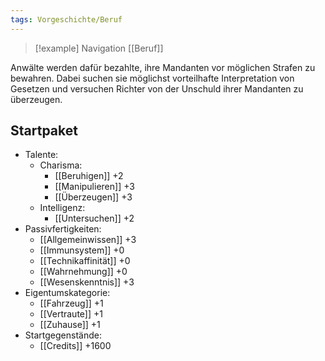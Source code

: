```yaml
---
tags: Vorgeschichte/Beruf
---
```

> [!example] Navigation 
>  [[Beruf]]

Anwälte werden dafür bezahlte, ihre Mandanten vor möglichen Strafen zu bewahren. Dabei suchen sie möglichst vorteilhafte Interpretation von Gesetzen und versuchen Richter von der Unschuld ihrer Mandanten zu überzeugen.


## Startpaket
- Talente:
	- Charisma:
		- [[Beruhigen]] +2
		- [[Manipulieren]] +3
		- [[Überzeugen]] +3
	- Intelligenz:
		- [[Untersuchen]] +2
- Passivfertigkeiten:
	- [[Allgemeinwissen]] +3
	- [[Immunsystem]] +0
	- [[Technikaffinität]] +0
	- [[Wahrnehmung]] +0
	- [[Wesenskenntnis]] +3
- Eigentumskategorie:
	- [[Fahrzeug]] +1
	- [[Vertraute]] +1
	- [[Zuhause]] +1
- Startgegenstände: 
	- [[Credits]] +1600